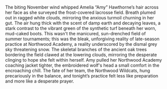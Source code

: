 The biting November wind whipped Amelia “Amy” Hawthorne’s hair across her face as she surveyed the frost-covered lacrosse field.  Breath plumed out in ragged white clouds, mirroring the anxious turmoil churning in her gut.  The air hung thick with the scent of damp earth and decaying leaves, a stark contrast to the vibrant green of the synthetic turf beneath her worn, mud-caked boots.  This wasn't the manicured, sun-drenched field of summer tournaments; this was the bleak, unforgiving reality of late-season practice at Northwood Academy, a reality underscored by the dismal grey sky threatening snow.  The skeletal branches of the ancient oak trees bordering the field clawed at the lowering clouds, mirroring the desperate clinging to hope she felt within herself.  Amy pulled her Northwood Academy coaching jacket tighter, the embroidered wolf's head a small comfort in the encroaching chill.  The fate of her team, the Northwood Wildcats, hung precariously in the balance, and tonight’s practice felt less like preparation and more like a desperate prayer.
